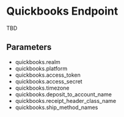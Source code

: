 # Quickbooks Endpoint

TBD


## Parameters


* quickbooks.realm
* quickbooks.platform
* quickbooks.access_token
* quickbooks.access_secret
* quickbooks.timezone
* quickbooks.deposit_to_account_name
* quickbooks.receipt_header_class_name
* quickbooks.ship_method_names